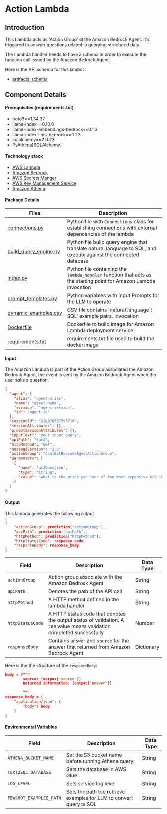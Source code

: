 # Action Lambda

## Introduction

This Lambda acts as 'Action Group' of the Amazon Bedrock Agent.
It's triggered to answer questions related to querying structured data.

The Lambda handler needs to have a schema in order to execute the function call issued by the Amazon Bedrock Agent.

Here is the API schema for this lambda:

- [artifacts_schema](../../../assets/agent_api_schema/artifacts_schema.json)

## Component Details

#### Prerequisites (requirements.txt)

- boto3==1.34.37
- llama-index==0.10.6
- llama-index-embeddings-bedrock==0.1.3
- llama-index-llms-bedrock==0.1.3
- sqlalchemy==2.0.23
- PyAthena[SQLAlchemy]

#### Technology stack

- [AWS Lambda](https://aws.amazon.com/lambda/)
- [Amazon Bedrock](https://aws.amazon.com/bedrock/)
- [AWS Secrets Manger](https://aws.amazon.com/secrets-manager/)
- [AWS Key Management Service](https://aws.amazon.com/kms/)
- [Amazon Athena](https://aws.amazon.com/athena/)

#### Package Details

| Files                                          | Description                                                                                                       |
| ---------------------------------------------- | ----------------------------------------------------------------------------------------------------------------- |
| [connections.py](connections.py)               | Python file with `Connections` class for establishing connections with external dependencies of the lambda        |
| [build_query_engine.py](build_query_engine.py) | Python file build query engine that translate natural language to SQL, and execute against the connected database |
| [index.py](index.py)                           | Python file containing the `lambda_handler` function that acts as the starting point for Amazon Lambda invocation |
| [prompt_templates.py](prompt_templates.py)     | Python variables with input Prompts for the LLM to operate                                                        |
| [dynamic_examples.csv](dynamic_examples.csv)   | CSV file contains 'natural language t SQL' example pairs. invocation                                              |     |
| [Dockerfile](Dockerfile)                       | Dockerfile to build image for Amazon Lambda deployment service                                                    |
| [requirements.txt](requirements.txt)           | requirements.txt file used to build the docker image                                                              |

#### Input

The Amazon Lambda is part of the Action Group associated the Amazon Bedrock Agent, the event is sent by the Amazon Bedrock Agent when the user asks a question.

```json
{
  "agent": {
    "alias": "agent-alias",
    "name": "agent-name",
    "version": "agent-version",
    "id": "agent-id"
  },
  "sessionId": "216876597295710",
  "sessionAttributes": {},
  "promptSessionAttributes": {},
  "inputText": "your input query",
  "apiPath": "/uc2",
  "httpMethod": "GET",
  "messageVersion": "1.0",
  "actionGroup": "ChatBotBedrockAgentActionGroup",
  "parameters": [
    {
      "name": "uc2Question",
      "type": "string",
      "value": "what is the price per hour of the most expensive ec2 instance? (from your input query)"
    }
  ]
}
```

#### Output

This lambda generates the following output

```json
{
    "actionGroup": prediction["actionGroup"],
    "apiPath": prediction["apiPath"],
    "httpMethod": prediction["httpMethod"],
    "httpStatusCode": response_code,
    "responseBody": response_body
}
```

| Field            | Description                                                                                                                                                      | Data Type  |
| ---------------- | ---------------------------------------------------------------------------------------------------------------------------------------------------------------- | ---------- |
| `actionGroup`    | Action group associate with the Amazon Bedrock Agent                                                                                                             | String     |
| `apiPath`        | Denotes the path of the API call                                                                                                                                 | String     |
| `httpMethod`     | A HTTP method defined in the lambda handler                                                                                                                      | String     |
| `httpStatusCode` | A HTTP status code that denotes the output status of validation. A `200` value means validation completed successfully                                           | Number     |
| `responseBody`   | Contains `answer` and `source` for the answer that returned from Amazon Bedrock Agent | Dictionary |

Here is the the structure of the `responseBody`:

```json
body = f"""
        Source: {output["source"]}
        Returned information: {output["answer"]}

        """
response_body = {
    "application/json": {
        "body": body
    }
}
```

#### Environmental Variables

| Field                   | Description                                                         | Data Type |
| ----------------------- | ------------------------------------------------------------------- | --------- |
| `ATHENA_BUCKET_NAME`    | Set the S3 bucket name before running Athena query                  | String    |
| `TEXT2SQL_DATABASE`     | Sets the database in AWS Glue                                       | String    |
| `LOG_LEVEL`             | Sets service log level                                              | String    |
| `FEWSHOT_EXAMPLES_PATH` | Sets the path toe retrieve examples for LLM to convert query to SQL | String    |

